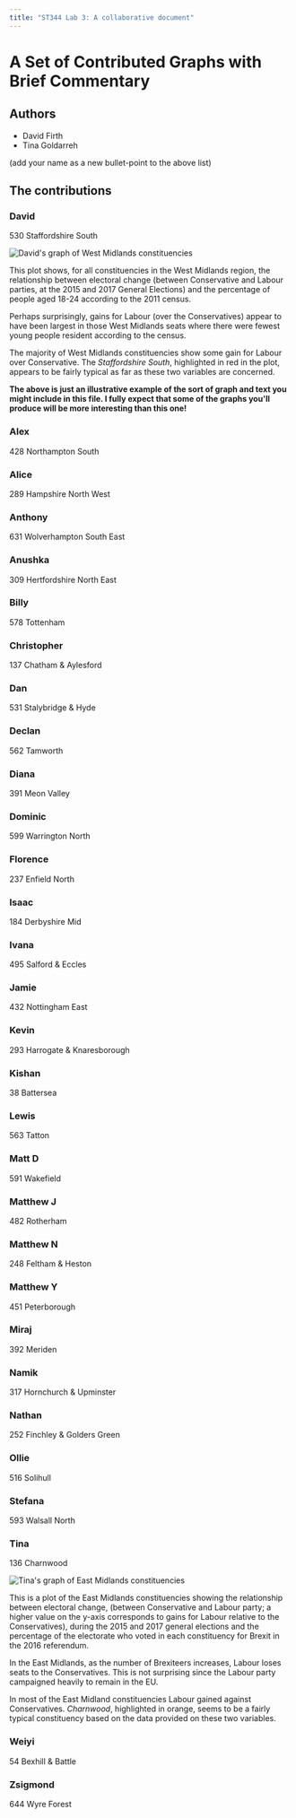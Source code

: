 ```yaml
---
title: "ST344 Lab 3: A collaborative document"
---
```


# A Set of Contributed Graphs with Brief Commentary

## Authors

- David Firth
- Tina Goldarreh

(add your name as a new bullet-point to the above list)

## The contributions

### David

 530       Staffordshire South

![David's graph of West Midlands constituencies](DavidF-plot.svg)

This plot shows, for all constituencies in the West Midlands region, the relationship between electoral change (between Conservative and Labour parties, at the 2015 and 2017 General Elections) and the percentage of people aged 18-24 according to the 2011 census.

Perhaps surprisingly, gains for Labour (over the Conservatives) appear to have been largest in those West Midlands seats where there were fewest young people resident according to the census.

The majority of West Midlands constituencies show some gain for Labour over Conservative.  The *Staffordshire South*, highlighted in red in the plot, appears to be fairly typical as far as these two variables are concerned.

**The above is just an illustrative example of the sort of graph and text you might include in this file.  I fully expect that some of the graphs you'll produce will be more interesting than this one!**

### Alex

 428         Northampton South

### Alice

 289      Hampshire North West

### Anthony

 631  Wolverhampton South East

### Anushka

 309  Hertfordshire North East
 
### Billy

 578                 Tottenham
 
### Christopher

 137       Chatham & Aylesford
 
### Dan

 531        Stalybridge & Hyde

### Declan

 562                  Tamworth
 
### Diana

 391               Meon Valley
 
### Dominic

 599          Warrington North
 
### Florence

 237             Enfield North

### Isaac

 184            Derbyshire Mid

### Ivana

 495          Salford & Eccles

### Jamie

 432           Nottingham East

### Kevin

 293 Harrogate & Knaresborough

### Kishan

  38                 Battersea

### Lewis

 563                    Tatton

### Matt D

 591                 Wakefield

### Matthew J

 482                 Rotherham

### Matthew N

 248          Feltham & Heston

### Matthew Y

 451              Peterborough

### Miraj

 392                   Meriden

### Namik

 317    Hornchurch & Upminster

### Nathan

 252  Finchley & Golders Green

### Ollie

 516                  Solihull

### Stefana

 593             Walsall North

### Tina

 136                 Charnwood
 
 
![Tina's graph of East Midlands constituencies](TinaG-plot.svg)

This is a plot of the East Midlands constituencies showing the relationship between electoral change, (between Conservative and Labour party; a higher value on the y-axis corresponds to gains for Labour relative to the Conservatives), during the 2015 and 2017 general elections and the percentage of the electorate who voted in each constituency for Brexit in the 2016 referendum. 

In the East Midlands, as the number of Brexiteers increases, Labour loses seats to the Conservatives. This is not surprising since the Labour party campaigned heavily to remain in the EU. 

In most of the East Midland constituencies Labour gained against Conservatives. *Charnwood*, highlighted in orange, seems to be a fairly typical constituency based on the data provided on these two variables.


### Weiyi

  54          Bexhill & Battle

### Zsigmond

 644               Wyre Forest
